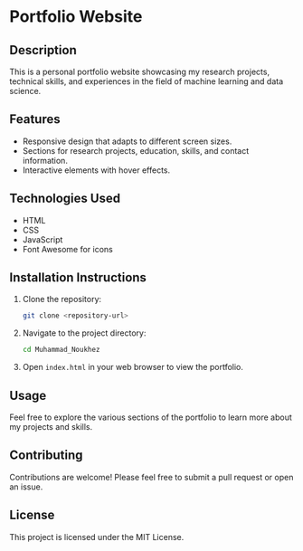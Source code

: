 # Portfolio Website

## Description
This is a personal portfolio website showcasing my research projects, technical skills, and experiences in the field of machine learning and data science.

## Features
- Responsive design that adapts to different screen sizes.
- Sections for research projects, education, skills, and contact information.
- Interactive elements with hover effects.

## Technologies Used
- HTML
- CSS
- JavaScript
- Font Awesome for icons

## Installation Instructions
1. Clone the repository:
   ```bash
   git clone <repository-url>
   ```
2. Navigate to the project directory:
   ```bash
   cd Muhammad_Noukhez
   ```
3. Open `index.html` in your web browser to view the portfolio.

## Usage
Feel free to explore the various sections of the portfolio to learn more about my projects and skills.

## Contributing
Contributions are welcome! Please feel free to submit a pull request or open an issue.

## License
This project is licensed under the MIT License.
